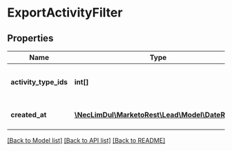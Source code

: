 # ExportActivityFilter

## Properties

Name | Type | Description | Notes
------------ | ------------- | ------------- | -------------
**activity_type_ids** | **int[]** | List of activity type ids to filter on | [optional] 
**created_at** | [**\NecLimDul\MarketoRest\Lead\Model\DateRange**](DateRange.md) | Date range to filter new activities on | 

[[Back to Model list]](../README.md#documentation-for-models) [[Back to API list]](../README.md#documentation-for-api-endpoints) [[Back to README]](../README.md)
